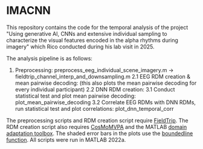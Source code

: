 # IMACNN
 
This repository contains the code for the temporal analysis of the project "Using generative AI, CNNs and extensive individual sampling to characterize the visual features encoded in the alpha rhythms during imagery" which Rico conducted during his lab visit in 2025.

The analysis pipeline is as follows:
1. Preprocessing: preprocess_eeg_individual_scene_imagery.m -> fieldtrip_channel_interp_and_downsampling.m
2.1 EEG RDM creation & mean pairwise decoding: (this also plots the mean pairwise decoding for every individual participant)
2.2 DNN RDM creation:
3.1 Conduct statistical test and plot mean pairwise decoding: plot_mean_pairwise_decoding
3.2 Correlate EEG RDMs with DNN RDMs, run statistical test and plot correlations: plot_dnn_temporal_corr

The preprocessing scripts and RDM creation script require [FieldTrip](https://www.fieldtriptoolbox.org/). The RDM creation script also requires [CosMoMVPA](https://www.cosmomvpa.org/) and the MATLAB [domain adaptation toolbox](https://de.mathworks.com/matlabcentral/fileexchange/56704-a-domain-adaptation-toolbox). The shaded error bars in the plots use the [boundedline function](https://de.mathworks.com/matlabcentral/fileexchange/27485-boundedline-m). All scripts were run in MATLAB 2022a.

